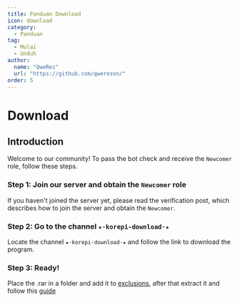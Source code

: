 ```yaml
---
title: Panduan Download
icon: download
category:
  - Panduan
tag:
  - Mulai
  - Unduh
author:
  name: "QweRez"
  url: "https://github.com/qwerezon/"
order: 5
---
```


# Download

## Introduction

Welcome to our community! To pass the bot check and receive the `Newcomer` role, follow these steps.

### Step 1: Join our server and obtain the `Newcomer` role

If you haven't joined the server yet, please read the verification post, which describes how to join the server and obtain the `Newcomer`.

### Step 2: Go to the channel `★⋅korepi-download⋅★`

Locate the channel `★⋅korepi-download⋅★` and follow the link to download the program.

### Step 3: Ready!

Place the .rar in a folder and add it to [exclusions](../guide/virus.md), after that extract it and follow this [guide](../guide/getkey.md)


